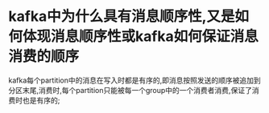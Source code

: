 # kafka中为什么具有消息顺序性,又是如何体现消息顺序性或kafka如何保证消息消费的顺序
  kafka每个partition中的消息在写入时都是有序的,即消息按照发送的顺序被追加到分区末尾,消费时,每个partition只能被每一个group中的一个消费者消费,保证了消费时也是有序的;